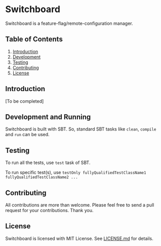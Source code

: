 # Switchboard

Switchboard is a feature-flag/remote-configuration manager.

## Table of Contents

1. [Introduction](#introduction)
2. [Development](#development)
3. [Testing](#testing)
4. [Contributing](#contributing)
5. [License](#license)

## Introduction

\[To be completed\]

## Development and Running

Switchboard is built with SBT. So, standard SBT tasks like `clean`, `compile` and `run` can be used.

## Testing

To run all the tests, use `test` task of SBT.

To run specific test(s), use `testOnly fullyQualifiedTestClassName1 fullyQualifiedTestClassName2 ...`

## Contributing

All contributions are more than welcome. Please feel free to send a pull request for your contributions. Thank you.

## License

Switchboard is licensed with MIT License. See [LICENSE.md](LICENSE.md) for details.

